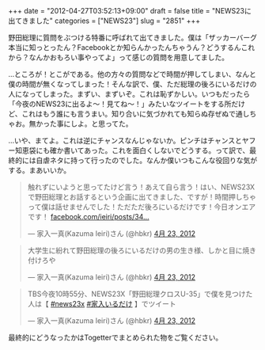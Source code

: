 +++
date = "2012-04-27T03:52:13+09:00"
draft = false
title = "NEWS23に出てきました"
categories = ["NEWS23"]
slug = "2851"
+++

野田総理に質問をぶつける特番に呼ばれて出てきました。僕は「ザッカーバーグ本当に知っとったん？Facebookとか知らんかったんちゃうん？どうするんこれから？なんかおもろい事やってよ」って感じの質問を用意してました。

…ところが！とこがである。他の方々の質問などで時間が押してしまい、なんと僕の時間が無くなってしまった！そんな訳で、僕、ただ総理の後ろにいるだけの人になってしまった。まずい、まずいぞ。これは恥ずかしい。いつもだったら「今夜のNEWS23に出るよ〜！見てね〜！」みたいなツイートをする所だけど、これはもう誰にも言うまい。知り合いに気づかれても知らぬ存ぜぬで通しちゃお。無かった事にしよ。と思ってた。

…いや、まてよ。これは逆にチャンスなんじゃないか。ピンチはチャンスとヤフー知恵袋にも確か書いてあった。これを面白くしないでどうする。って訳で、最終的には自虐ネタに持って行ったのでした。なんか僕いつもこんな役回りな気がする。まあいいか。

<blockquote class="twitter-tweet" lang="ja"><p>触れずにいようと思ってたけど言う！あえて自ら言う！はい、NEWS23Xで野田総理とお話するという企画に出てきました、ですが！時間押しちゃって僕は話せませんでした！ただただ後ろにいるだけです！今日オンエアです！ <a href="https://t.co/8bnpv0DC" title="https://www.facebook.com/ieiri/posts/343692755685100">facebook.com/ieiri/posts/34…</a></p>&mdash; 家入一真(Kazuma Ieiri)さん (@hbkr) <a href="https://twitter.com/hbkr/status/194368468483710978" data-datetime="2012-04-23T10:13:48+00:00">4月 23, 2012</a></blockquote>
<script src="//platform.twitter.com/widgets.js" charset="utf-8"></script>

<blockquote class="twitter-tweet" lang="ja"><p>大学生に紛れて野田総理の後ろにいるだけの男の生き様、しかと目に焼き付けろや</p>&mdash; 家入一真(Kazuma Ieiri)さん (@hbkr) <a href="https://twitter.com/hbkr/status/194370175234080768" data-datetime="2012-04-23T10:20:35+00:00">4月 23, 2012</a></blockquote>
<script src="//platform.twitter.com/widgets.js" charset="utf-8"></script>

<blockquote class="twitter-tweet" lang="ja"><p>TBS今夜10時55分、NEWS23X「野田総理クロスU-35」で僕を見つけた人は【 <a href="https://twitter.com/search/%2523news23x">#news23x</a> <a href="https://twitter.com/search/%2523家入いるだけ">#家入いるだけ</a> 】でツイート</p>&mdash; 家入一真(Kazuma Ieiri)さん (@hbkr) <a href="https://twitter.com/hbkr/status/194372882946736128" data-datetime="2012-04-23T10:31:21+00:00">4月 23, 2012</a></blockquote>
<script src="//platform.twitter.com/widgets.js" charset="utf-8"></script>

最終的にどうなったかはTogetterでまとめられた物をご覧ください。

<script src="http://togetter.com/js/parts.js"></script><script>tgtr.ListWidget({id:'292442',url:'http://togetter.com/',width:'320px',height:'240px'});</script>
